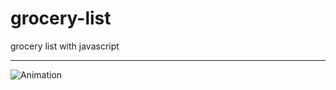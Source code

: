 # grocery-list
grocery list with javascript

<hr>

![Animation](https://user-images.githubusercontent.com/73228549/184039047-cc9ddb8d-92e7-42c4-a520-a26f7c924ad9.gif)

